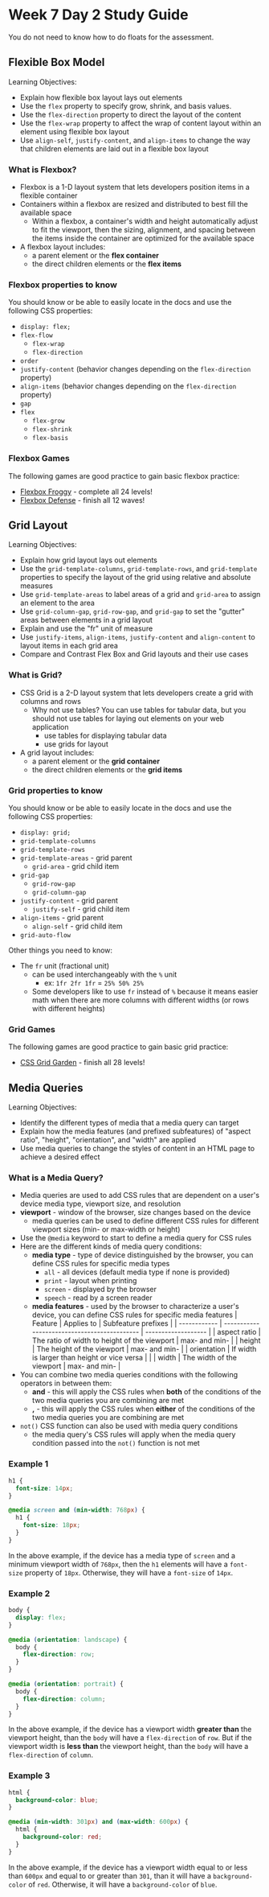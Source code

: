 # Week 7 Day 2 Study Guide

You do not need to know how to do floats for the assessment.

## Flexible Box Model

Learning Objectives:

- Explain how flexible box layout lays out elements
- Use the `flex` property to specify grow, shrink, and basis values.
- Use the `flex-direction` property to direct the layout of the content
- Use the `flex-wrap` property to affect the wrap of content layout within an
  element using flexible box layout
- Use `align-self`, `justify-content`, and `align-items` to change the way
  that children elements are laid out in a flexible box layout

### What is Flexbox?

- Flexbox is a 1-D layout system that lets developers position items in a
  flexible container
- Containers within a flexbox are resized and distributed to best fill the
  available space
  - Within a flexbox, a container's width and height automatically adjust to fit
    the viewport, then the sizing, alignment, and spacing between the items
    inside the container are optimized for the available space
- A flexbox layout includes:
  - a parent element or the **flex container**
  - the direct children elements or the **flex items**

### Flexbox properties to know

You should know or be able to easily locate in the docs and use the following
CSS properties:

- `display: flex;`
- `flex-flow`
  - `flex-wrap`
  - `flex-direction`
- `order`
- `justify-content` (behavior changes depending on the `flex-direction` property)
- `align-items` (behavior changes depending on the `flex-direction` property)
- `gap`
- `flex`
  - `flex-grow`
  - `flex-shrink`
  - `flex-basis`

### Flexbox Games

The following games are good practice to gain basic flexbox practice:

- [Flexbox Froggy](https://flexboxfroggy.com/) - complete all 24 levels!
- [Flexbox Defense](http://www.flexboxdefense.com/) - finish all 12 waves!

## Grid Layout

Learning Objectives:

- Explain how grid layout lays out elements
- Use the `grid-template-columns`, `grid-template-rows`, and `grid-template`
  properties to specify the layout of the grid using relative and absolute
  measures
- Use `grid-template-areas` to label areas of a grid and `grid-area` to assign
  an element to the area
- Use `grid-column-gap`, `grid-row-gap`, and `grid-gap` to set the "gutter"
  areas between elements in a grid layout
- Explain and use the "fr" unit of measure
- Use `justify-items`, `align-items`, `justify-content` and `align-content` to
  layout items in each grid area
- Compare and Contrast Flex Box and Grid layouts and their use cases

### What is Grid?

- CSS Grid is a 2-D layout system that lets developers create a grid with
  columns and rows
  - Why not use tables? You can use tables for tabular data, but you should not
    use tables for laying out elements on your web application
    - use tables for displaying tabular data
    - use grids for layout
- A grid layout includes:
  - a parent element or the **grid container**
  - the direct children elements or the **grid items**

### Grid properties to know

You should know or be able to easily locate in the docs and use the following
CSS properties:

- `display: grid;`
- `grid-template-columns`
- `grid-template-rows`
- `grid-template-areas` - grid parent
  - `grid-area` - grid child item
- `grid-gap`
  - `grid-row-gap`
  - `grid-column-gap`
- `justify-content` - grid parent
  - `justify-self` - grid child item
- `align-items` - grid parent
  - `align-self` - grid child item
- `grid-auto-flow`

Other things you need to know:

- The `fr` unit (fractional unit)
  - can be used interchangeably with the `%` unit
    - ex: `1fr 2fr 1fr` = `25% 50% 25%`
  - Some developers like to use `fr` instead of `%` because it means easier math
    when there are more columns with different widths (or rows with different
    heights)

### Grid Games

The following games are good practice to gain basic grid practice:

- [CSS Grid Garden](http://cssgridgarden.com/) - finish all 28 levels!

## Media Queries

Learning Objectives:

- Identify the different types of media that a media query can target
- Explain how the media features (and prefixed subfeatures) of "aspect ratio",
  "height", "orientation", and "width" are applied
- Use media queries to change the styles of content in an HTML page to achieve
  a desired effect

### What is a Media Query?

- Media queries are used to add CSS rules that are dependent on a user's device
  media type, viewport size, and resolution
- **viewport** - window of the browser, size changes based on the device
  - media queries can be used to define different CSS rules for different
    viewport sizes (min- or max-width or height)
- Use the `@media` keyword to start to define a media query for CSS rules
- Here are the different kinds of media query conditions:
  - **media type** - type of device distinguished by the browser, you can define
    CSS rules for specific media types
    - `all` - all devices (default media type if none is provided)
    - `print` - layout when printing
    - `screen` - displayed by the browser
    - `speech` - read by a screen reader
  - **media features** - used by the browser to characterize a user's device, you
    can define CSS rules for specific media features
    | Feature      | Applies to                                   | Subfeature prefixes |
    | ------------ | -------------------------------------------- | ------------------- |
    | aspect ratio | The ratio of width to height of the viewport | max- and min-       |
    | height       | The height of the viewport                   | max- and min-       |
    | orientation  | If width is larger than height or vice versa |                     |
    | width        | The width of the viewport                    | max- and min-       |
- You can combine two media queries conditions with the following operators in
  between them:
  - **and** - this will apply the CSS rules when **both** of the conditions of
    the two media queries you are combining are met
  - **,** - this will apply the CSS rules when **either** of the conditions of
    the two media queries you are combining are met
- `not()` CSS function can also be used with media query conditions
  - the media query's CSS rules will apply when the media query condition passed
    into the `not()` function is not met

### Example 1

```css
h1 {
  font-size: 14px;
}

@media screen and (min-width: 768px) {
  h1 {
    font-size: 18px;
  }
}
```

In the above example, if the device has a media type of `screen` and a
minimum viewport width of `768px`, then the `h1` elements will have a
`font-size` property of `18px`. Otherwise, they will have a `font-size` of
`14px`.

### Example 2

```css
body {
  display: flex;
}

@media (orientation: landscape) {
  body {
    flex-direction: row;
  }
}

@media (orientation: portrait) {
  body {
    flex-direction: column;
  }
}
```

In the above example, if the device has a viewport width **greater than** the
viewport height, than the `body` will have a `flex-direction` of `row`. But if
the viewport width is **less than** the viewport height, than the `body` will
have a `flex-direction` of `column`.

### Example 3

```css
html {
  background-color: blue;
}

@media (min-width: 301px) and (max-width: 600px) {
  html {
    background-color: red;
  }
}
```

In the above example, if the device has a viewport width equal to or less than
`600px` and equal to or greater than `301`, than it will have a
`background-color` of `red`. Otherwise, it will have a `background-color` of
`blue`.
